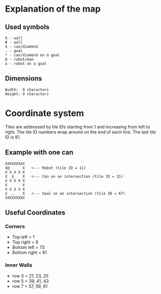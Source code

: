 # Explanation of the map

## Used symbols

```
X - wall
# - wall
$ - can/diamond
. - goal
* - can/diamond on a goal
@ - robot/man
a - robot on a goal
```

## Dimensions

```
Width:  9 characters
Height: 9 characters
```

# Coordinate system

Tiles are addressed by tile IDs starting from 1 and increasing from left to right.
The tile ID numbers wrap around on the end of each line. The last tile ID is 81.

## Example with one can

```
XXXXXXXXX
X@      X   <--- Robot (tile ID = 11)
X X X X X
X  $    X   <--- Can on an intersection (tile ID = 31)
X X X X X
X       X
X X X X X
X  .    X   <--- Goal on an intersection (tile ID = 67)
XXXXXXXXX
```

## Useful Coordinates

### Corners
- Top left = 1
- Top right = 9
- Bottom left = 73
- Bottom right = 81

### Inner Walls
- row 3 = 21, 23, 25
- row 5 = 39, 41, 43
- row 7 = 57, 59, 61
